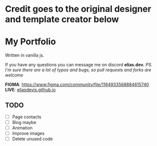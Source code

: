 # Credit goes to the original designer and template creator below #

# My Portfolio #
Written in vanilla js.

If you have any questions you can message me on discord **elias.dev.**
*PS. I'm sure there are a lot of typos and bugs, so pull requests and forks are welcome*  

**FIGMA**: https://www.figma.com/community/file/1164933568884615740  
**LIVE**: [eliasdevis.github.io](https://eliasdevis.github.io/)

## TODO ##
- [ ] Page contacts
- [ ] Blog maybe
- [ ] Animation
- [ ] Improve images
- [ ] Delete unused code

